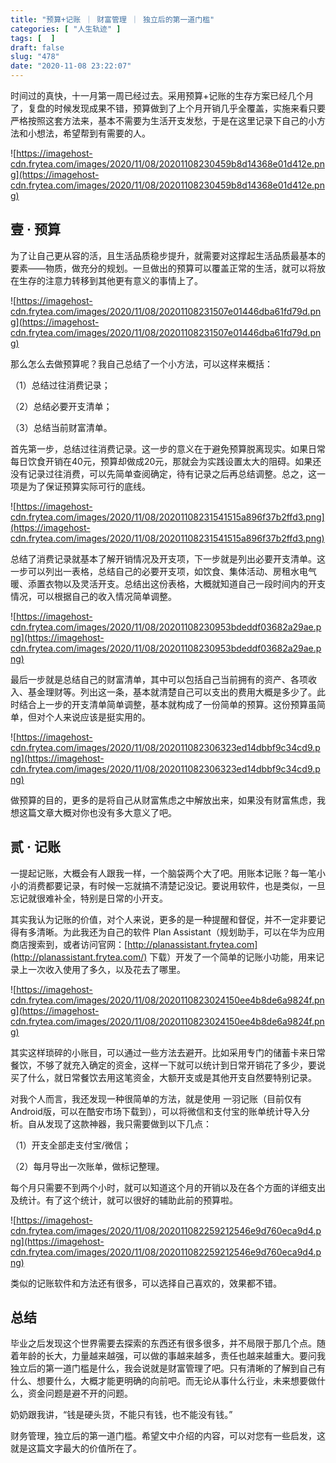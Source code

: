 ```yaml
---
title: "预算+记账 ｜ 财富管理 ｜ 独立后的第一道门槛"
categories: [ "人生轨迹" ]
tags: [  ]
draft: false
slug: "478"
date: "2020-11-08 23:22:07"
---
```


时间过的真快，十一月第一周已经过去。采用预算+记账的生存方案已经几个月了，复盘的时候发现成果不错，预算做到了上个月开销几乎全覆盖，实施来看只要严格按照这套方法来，基本不需要为生活开支发愁，于是在这里记录下自己的小方法和小想法，希望帮到有需要的人。

![https://imagehost-cdn.frytea.com/images/2020/11/08/20201108230459b8d14368e01d412e.png](https://imagehost-cdn.frytea.com/images/2020/11/08/20201108230459b8d14368e01d412e.png)

## 壹 · 预算

为了让自己更从容的活，且生活品质稳步提升，就需要对这撑起生活品质最基本的要素——物质，做充分的规划。一旦做出的预算可以覆盖正常的生活，就可以将放在生存的注意力转移到其他更有意义的事情上了。

![https://imagehost-cdn.frytea.com/images/2020/11/08/20201108231507e01446dba61fd79d.png](https://imagehost-cdn.frytea.com/images/2020/11/08/20201108231507e01446dba61fd79d.png)

那么怎么去做预算呢？我自己总结了一个小方法，可以这样来概括：

（1）总结过往消费记录；

（2）总结必要开支清单；

（3）总结当前财富清单。

首先第一步，总结过往消费记录。这一步的意义在于避免预算脱离现实。如果日常每日饮食开销在40元，预算却做成20元，那就会为实践设置太大的阻碍。如果还没有记录过往消费，可以先简单查阅确定，待有记录之后再总结调整。总之，这一项是为了保证预算实际可行的底线。

![https://imagehost-cdn.frytea.com/images/2020/11/08/20201108231541515a896f37b2ffd3.png](https://imagehost-cdn.frytea.com/images/2020/11/08/20201108231541515a896f37b2ffd3.png)

总结了消费记录就基本了解开销情况及开支项，下一步就是列出必要开支清单。这一步可以列出一表格，总结自己的必要开支项，如饮食、集体活动、房租水电气暖、添置衣物以及灵活开支。总结出这份表格，大概就知道自己一段时间内的开支情况，可以根据自己的收入情况简单调整。

![https://imagehost-cdn.frytea.com/images/2020/11/08/20201108230953bdeddf03682a29ae.png](https://imagehost-cdn.frytea.com/images/2020/11/08/20201108230953bdeddf03682a29ae.png)

最后一步就是总结自己的财富清单，其中可以包括自己当前拥有的资产、各项收入、基金理财等。列出这一条，基本就清楚自己可以支出的费用大概是多少了。此时结合上一步的开支清单简单调整，基本就构成了一份简单的预算。这份预算虽简单，但对个人来说应该是挺实用的。

![https://imagehost-cdn.frytea.com/images/2020/11/08/202011082306323ed14dbbf9c34cd9.png](https://imagehost-cdn.frytea.com/images/2020/11/08/202011082306323ed14dbbf9c34cd9.png)

做预算的目的，更多的是将自己从财富焦虑之中解放出来，如果没有财富焦虑，我想这篇文章大概对你也没有多大意义了吧。

## 贰 · 记账

一提起记账，大概会有人跟我一样，一个脑袋两个大了吧。用账本记账？每一笔小小的消费都要记录，有时候一忘就搞不清楚记没记。要说用软件，也是类似，一旦忘记就很难补全，特别是日常的小开支。

其实我认为记账的价值，对个人来说，更多的是一种提醒和督促，并不一定非要记得有多清晰。为此我还为自己的软件 Plan Assistant（规划助手，可以在华为应用商店搜索到，或者访问官网：[http://planassistant.frytea.com](http://planassistant.frytea.com/) 下载）开发了一个简单的记账小功能，用来记录上一次收入使用了多久，以及花去了哪里。

![https://imagehost-cdn.frytea.com/images/2020/11/08/2020110823024150ee4b8de6a9824f.png](https://imagehost-cdn.frytea.com/images/2020/11/08/2020110823024150ee4b8de6a9824f.png)

其实这样琐碎的小账目，可以通过一些方法去避开。比如采用专门的储蓄卡来日常餐饮，不够了就充入确定的资金，这样一下就可以统计到日常开销花了多少，要说买了什么，就日常餐饮去用这笔资金，大额开支或是其他开支自然要特别记录。

对我个人而言，我还发现一种很简单的方法，就是使用 一羽记账（目前仅有Android版，可以在酷安市场下载到），可以将微信和支付宝的账单统计导入分析。自从发现了这款神器，我只需要做到以下几点：

（1）开支全部走支付宝/微信；

（2）每月导出一次账单，做标记整理。

每个月只需要不到两个小时，就可以知道这个月的开销以及在各个方面的详细支出及统计。有了这个统计，就可以很好的辅助此前的预算啦。

![https://imagehost-cdn.frytea.com/images/2020/11/08/202011082259212546e9d760eca9d4.png](https://imagehost-cdn.frytea.com/images/2020/11/08/202011082259212546e9d760eca9d4.png)

类似的记账软件和方法还有很多，可以选择自己喜欢的，效果都不错。

## 总结

毕业之后发现这个世界需要去探索的东西还有很多很多，并不局限于那几个点。随着年龄的长大，力量越来越强，可以做的事越来越多，责任也越来越重大。要问我独立后的第一道门槛是什么，我会说就是财富管理了吧。只有清晰的了解到自己有什么、想要什么，大概才能更明确的向前吧。而无论从事什么行业，未来想要做什么，资金问题是避不开的问题。

奶奶跟我讲，“钱是硬头货，不能只有钱，也不能没有钱。”

财务管理，独立后的第一道门槛。希望文中介绍的内容，可以对您有一些启发，这就是这篇文字最大的价值所在了。